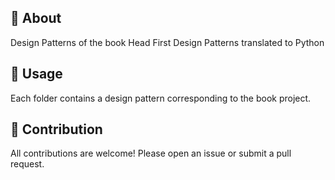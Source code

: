 ## :space_invader: About

Design Patterns of the book Head First Design Patterns translated to Python

## :runner:  Usage

Each folder contains a design pattern corresponding to the book project.

## :raising_hand: Contribution

All contributions are welcome! Please open an issue or submit a pull request.